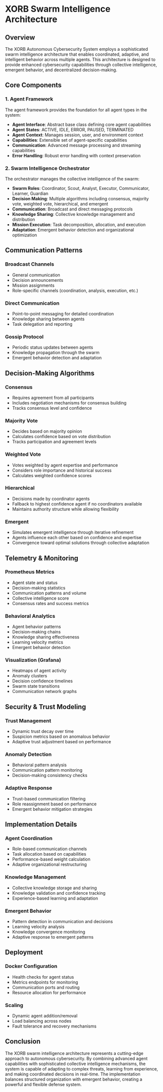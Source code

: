# XORB Swarm Intelligence Architecture

##  Overview
The XORB Autonomous Cybersecurity System employs a sophisticated swarm intelligence architecture that enables coordinated, adaptive, and intelligent behavior across multiple agents. This architecture is designed to provide enhanced cybersecurity capabilities through collective intelligence, emergent behavior, and decentralized decision-making.

##  Core Components

###  1. Agent Framework
The agent framework provides the foundation for all agent types in the system:

- **Agent Interface**: Abstract base class defining core agent capabilities
- **Agent States**: ACTIVE, IDLE, ERROR, PAUSED, TERMINATED
- **Agent Context**: Manages session, user, and environment context
- **Capabilities**: Extensible set of agent-specific capabilities
- **Communication**: Advanced message processing and streaming capabilities
- **Error Handling**: Robust error handling with context preservation

###  2. Swarm Intelligence Orchestrator
The orchestrator manages the collective intelligence of the swarm:

- **Swarm Roles**: Coordinator, Scout, Analyst, Executor, Communicator, Learner, Guardian
- **Decision Making**: Multiple algorithms including consensus, majority vote, weighted vote, hierarchical, and emergent
- **Communication**: Broadcast and direct messaging protocols
- **Knowledge Sharing**: Collective knowledge management and distribution
- **Mission Execution**: Task decomposition, allocation, and execution
- **Adaptation**: Emergent behavior detection and organizational optimization

##  Communication Patterns

###  Broadcast Channels
- General communication
- Decision announcements
- Mission assignments
- Role-specific channels (coordination, analysis, execution, etc.)

###  Direct Communication
- Point-to-point messaging for detailed coordination
- Knowledge sharing between agents
- Task delegation and reporting

###  Gossip Protocol
- Periodic status updates between agents
- Knowledge propagation through the swarm
- Emergent behavior detection and adaptation

##  Decision-Making Algorithms

###  Consensus
- Requires agreement from all participants
- Includes negotiation mechanisms for consensus building
- Tracks consensus level and confidence

###  Majority Vote
- Decides based on majority opinion
- Calculates confidence based on vote distribution
- Tracks participation and agreement levels

###  Weighted Vote
- Votes weighted by agent expertise and performance
- Considers role importance and historical success
- Calculates weighted confidence scores

###  Hierarchical
- Decisions made by coordinator agents
- Fallback to highest confidence agent if no coordinators available
- Maintains authority structure while allowing flexibility

###  Emergent
- Simulates emergent intelligence through iterative refinement
- Agents influence each other based on confidence and expertise
- Convergence toward optimal solutions through collective adaptation

##  Telemetry & Monitoring

###  Prometheus Metrics
- Agent state and status
- Decision-making statistics
- Communication patterns and volume
- Collective intelligence score
- Consensus rates and success metrics

###  Behavioral Analytics
- Agent behavior patterns
- Decision-making chains
- Knowledge sharing effectiveness
- Learning velocity metrics
- Emergent behavior detection

###  Visualization (Grafana)
- Heatmaps of agent activity
- Anomaly clusters
- Decision confidence timelines
- Swarm state transitions
- Communication network graphs

##  Security & Trust Modeling

###  Trust Management
- Dynamic trust decay over time
- Suspicion metrics based on anomalous behavior
- Adaptive trust adjustment based on performance

###  Anomaly Detection
- Behavioral pattern analysis
- Communication pattern monitoring
- Decision-making consistency checks

###  Adaptive Response
- Trust-based communication filtering
- Role reassignment based on performance
- Emergent behavior mitigation strategies

##  Implementation Details

###  Agent Coordination
- Role-based communication channels
- Task allocation based on capabilities
- Performance-based weight calculation
- Adaptive organizational restructuring

###  Knowledge Management
- Collective knowledge storage and sharing
- Knowledge validation and confidence tracking
- Experience-based learning and adaptation

###  Emergent Behavior
- Pattern detection in communication and decisions
- Learning velocity analysis
- Knowledge convergence monitoring
- Adaptive response to emergent patterns

##  Deployment

###  Docker Configuration
- Health checks for agent status
- Metrics endpoints for monitoring
- Communication ports and routing
- Resource allocation for performance

###  Scaling
- Dynamic agent addition/removal
- Load balancing across nodes
- Fault tolerance and recovery mechanisms

##  Conclusion
The XORB swarm intelligence architecture represents a cutting-edge approach to autonomous cybersecurity. By combining advanced agent capabilities with sophisticated collective intelligence mechanisms, the system is capable of adapting to complex threats, learning from experience, and making coordinated decisions in real-time. The implementation balances structured organization with emergent behavior, creating a powerful and flexible defense system.